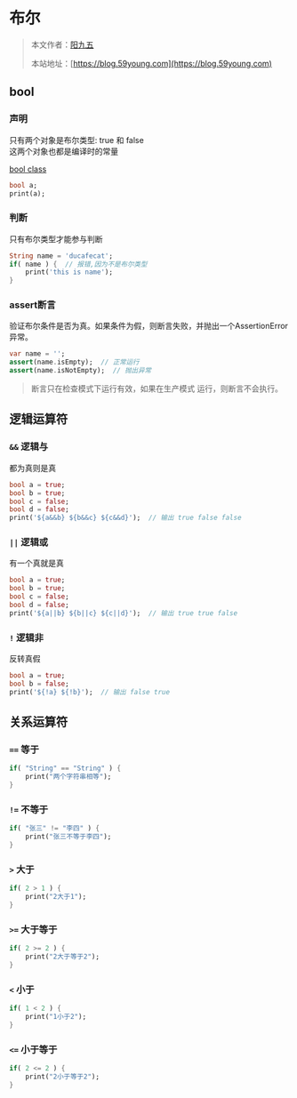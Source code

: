 # 布尔

> 本文作者：[阳九五](https://github.com/CN-YoungYang)
>
> 本站地址：[https://blog.59young.com](https://blog.59young.com)

## bool
### 声明
只有两个对象是布尔类型: true 和 false  
这两个对象也都是编译时的常量

[bool class](https://api.dartlang.org/stable/2.17.1/dart-core/bool-class.html)

```dart
bool a;
print(a);
```

### 判断
只有布尔类型才能参与判断
```dart
String name = 'ducafecat';
if( name ) {  // 报错,因为不是布尔类型
    print('this is name');
}
```

### assert断言
验证布尔条件是否为真。如果条件为假，则断言失败，并抛出一个AssertionError异常。
```dart
var name = '';
assert(name.isEmpty);  // 正常运行
assert(name.isNotEmpty);  // 抛出异常
```
> 断言只在检查模式下运行有效，如果在生产模式 运行，则断言不会执行。

## 逻辑运算符
### `&&` 逻辑与
都为真则是真
```dart
bool a = true;
bool b = true;
bool c = false;
bool d = false;
print('${a&&b} ${b&&c} ${c&&d}');  // 输出 true false false
```

### `||` 逻辑或
有一个真就是真
```dart
bool a = true;
bool b = true;
bool c = false;
bool d = false;
print('${a||b} ${b||c} ${c||d}');  // 输出 true true false
```

### `!` 逻辑非
反转真假
```dart
bool a = true;
bool b = false;
print('${!a} ${!b}');  // 输出 false true
```

## 关系运算符
### `==` 等于
```dart
if( "String" == "String" ) {
    print("两个字符串相等");
}
```

### `!=` 不等于
```dart
if( "张三" != "李四" ) {
    print("张三不等于李四");
}
```

### `>` 大于
```dart
if( 2 > 1 ) {
    print("2大于1");
}
```

### `>=` 大于等于
```dart
if( 2 >= 2 ) {
    print("2大于等于2");
}
```

### `<` 小于
```dart
if( 1 < 2 ) {
    print("1小于2");
}
```

### `<=` 小于等于
```dart
if( 2 <= 2 ) {
    print("2小于等于2");
}
```